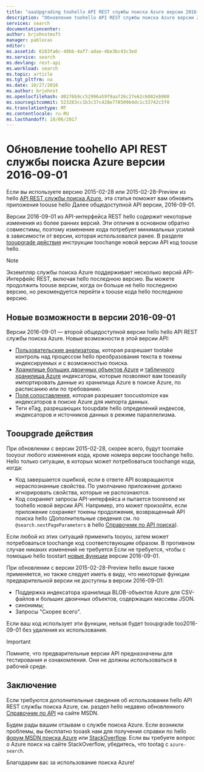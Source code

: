 ```yaml
---
title: "aaaUpgrading toohello API REST службы поиска Azure версии 2016-09-01 | Документы Microsoft"
description: "Обновление toohello API REST службы поиска Azure версии 2016-09-01"
services: search
documentationcenter: 
author: brjohnstmsft
manager: pablocas
editor: 
ms.assetid: 6183fa6c-48bb-4af7-adae-4be3bc43c3ed
ms.service: search
ms.devlang: rest-api
ms.workload: search
ms.topic: article
ms.tgt_pltfrm: na
ms.date: 10/27/2016
ms.author: brjohnst
ms.openlocfilehash: d0276b9cc52996a59f9aa726c27e62c6082eb908
ms.sourcegitcommit: 523283cc1b3c37c428e77850964dc1c33742c5f0
ms.translationtype: MT
ms.contentlocale: ru-RU
ms.lasthandoff: 10/06/2017
---
```

# <a name="upgrading-toohello-azure-search-service-rest-api-version-2016-09-01"></a>Обновление toohello API REST службы поиска Azure версии 2016-09-01
Если вы используете версию 2015-02-28 или 2015-02-28-Preview из hello [API REST службы поиска Azure](https://msdn.microsoft.com/library/azure/dn798935.aspx), эта статья поможет вам обновить приложения toouse hello Далее общедоступной API версии, 2016-09-01.

Версии 2016-09-01 из API-интерфейса REST hello содержит некоторые изменения из более ранних версий. Эти отличия в основном обратно совместимы, поэтому изменение кода потребует минимальных усилий в зависимости от версии, которая использовался ранее. В разделе [tooupgrade действия](#UpgradeSteps) инструкции toochange новой версии API код toouse hello.

> [!NOTE]
> Экземпляр службы поиска Azure поддерживает несколько версий API-Интерфейс REST, включая hello последнюю версию. Вы можете продолжить toouse версии, когда он больше не hello последнюю версию, но рекомендуется перейти к toouse кода hello последнюю версию.

<a name="WhatsNew"></a>

## <a name="whats-new-in-version-2016-09-01"></a>Новые возможности в версии 2016-09-01
Версии 2016-09-01 — второй общедоступной версии hello hello API REST службы поиска Azure. Новые возможности в этой версии API:

* [Пользовательские анализаторы](https://aka.ms/customanalyzers), которая разрешает tootake контроль над процессом hello преобразования текста в токены индексируемых и с возможностью поиска.
* [Хранилище больших двоичных объектов Azure](search-howto-indexing-azure-blob-storage.md) и [табличного хранилища Azure](search-howto-indexing-azure-tables.md) индексаторы, которые позволяют вам tooeasily импортировать данные из хранилища Azure в поиске Azure, по расписанию или по требованию.
* [Поля сопоставления](search-indexer-field-mappings.md), которая разрешает toocustomize как индексаторов в поиске Azure для импорта данных.
* Теги eTag, разрешающих tooupdate hello определений индексов, индексаторов и источников данных в режиме параллелизма. 

<a name="UpgradeSteps"></a>

## <a name="steps-tooupgrade"></a>Tooupgrade действия
При обновлении с версии 2015-02-28, скорее всего, будут toomake tooyour любого изменения кода, кроме номера версии toochange hello. Hello только ситуации, в которых может потребоваться toochange кода, когда:

* Код завершается ошибкой, если в ответе API возвращаются нераспознанные свойства. По умолчанию приложение должно игнорировать свойства, которые не распознаются.
* Код сохраняет запросы API-интерфейса и пытается tooresend их toohello новой версии API. Например, это может произойти, если приложение сохраняет токены продолжения, возвращенный API поиска hello (Дополнительные сведения см. по `@search.nextPageParameters` в hello [Справочник по API поиска](https://msdn.microsoft.com/library/azure/dn798927.aspx#Anchor_1)).

Если любой из этих ситуаций применить tooyou, затем может потребоваться toochange код соответствующим образом. В противном случае никаких изменений не требуется Если не требуется, чтобы с помощью hello toostart [новые функции](#WhatsNew) версии 2016-09-01.

При обновлении с версии 2015-02-28-Preview hello выше также применяется, но также следует иметь в виду, что некоторые функции предварительной версии не доступны в версии 2016-09-01:

* Поддержка индексатора хранилища BLOB-объектов Azure для CSV-файлов и больших двоичных объектов, содержащих массивы JSON.
* синонимы;
* Запросы "Скорее всего".

Если ваш код использует эти функции, нельзя будет tooupgrade too2016-09-01 без удаления их использования.

> [!IMPORTANT]
> Помните, что предварительные версии API предназначены для тестирования и ознакомления. Они не должны использоваться в рабочей среде.
> 
> 

## <a name="conclusion"></a>Заключение
Если требуются дополнительные сведения об использовании hello API REST службы поиска Azure, см. раздел hello недавно обновленного [Справочник по API](https://msdn.microsoft.com/library/azure/dn798935.aspx) на сайте MSDN.

Будем рады вашим отзывам о службе поиска Azure. Если возникли проблемы, вы бесплатно tooask нам для получения справки по hello [форум MSDN поиска Azure](https://social.msdn.microsoft.com/Forums/azure/home?forum=azuresearch) или [StackOverflow](http://stackoverflow.com/). Если вы требуете вопрос о Azure поиск на сайте StackOverflow, убедитесь, что tootag с `azure-search`.

Благодарим вас за использование поиска Azure!

